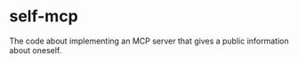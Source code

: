 # self-mcp
The code about implementing an MCP server that gives a public information about oneself.
